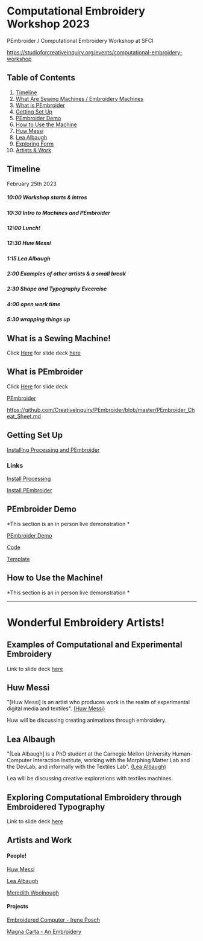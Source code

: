 # Computational Embroidery Workshop 2023
PEmbroider / Computational Embroidery Workshop at SFCI

https://studioforcreativeinquiry.org/events/computational-embroidery-workshop

## Table of Contents

1. [Timeline](#timeline)
2. [What Are Sewing Machines / Embroidery Machines](#what-is-a-sewing-machine)
3. [What is PEmbroider](#what-is-pembroider)
4. [Getting Set Up](#getting-set-up)
5. [PEmbroider Demo](#pembroider-demo)
6. [How to Use the Machine](#how-to-use-the-machine)
7. [Huw Messi](#huw-messi)
8. [Lea Albaugh](#lea-albaugh)
9. [Exploring Form](#exploring-form)
10. [Artists & Work](#artists-and-work)

## Timeline

February 25th 2023

##### *10:00* Workshop starts & Intros
##### *10:30* Intro to Machines and PEmbroider
##### *12:00* Lunch!
##### *12:30* Huw Messi
##### *1:15* Lea Albaugh
##### *2:00* Examples of other artists & a small break
##### *2:30* Shape and Typography Excercise
##### *4:00* open work time
##### *5:30* wrapping things up


## What is a Sewing Machine!
Click [Here](https://docs.google.com/presentation/d/1jdf9zSTdvqLYPZwTJ3I7atYSe1OBrjK7iJ299JE3tek/edit?usp=sharing) for slide deck
<a href="https://docs.google.com/presentation/d/1jdf9zSTdvqLYPZwTJ3I7atYSe1OBrjK7iJ299JE3tek/edit?usp=sharing" target="_blank">here</a>


## What is PEmbroider
Click [Here](https://docs.google.com/presentation/d/1ey3uHHy27McXpXtmymkSrpin89E3ns2sV4r3ue7imy4/edit?usp=sharing) for slide deck

[PEmbroider](https://github.com/CreativeInquiry/PEmbroider)


https://github.com/CreativeInquiry/PEmbroider/blob/master/PEmbroider_Cheat_Sheet.md


## Getting Set Up
[Installing Processing and PEmbroider](https://docs.google.com/presentation/d/1Rkik3dFekY7exA3-JYtDWrCEm20HoNXpOyrrppvycws/edit?usp=sharing)

### Links

[Install Processing ](https://processing.org/download)

[Install PEmbroider](https://github.com/CreativeInquiry/PEmbroider#getting-started-with-pembroider-in-processing)

## PEmbroider Demo
*This section is an in person live demonstration *
<!--  Live Demo of generative faces-->
[PEmbroider Demo](https://github.com/tatyanade/PEmbroider_Demo/blob/main/README.md)

[Code](https://github.com/tatyanade/PEmbroider_Demo/blob/main/Files/Generative_Faces/Generative_Faces.pde)

[Template](https://github.com/tatyanade/PEmbroider_Demo/blob/main/Files/PEmbroider_Template/PEmbroider_Template.pde)

## How to Use the Machine!
*This section is an in person live demonstration *

---
# Wonderful Embroidery Artists!

## Examples of Computational and Experimental Embroidery
Link to slide deck [here](https://docs.google.com/presentation/d/e/2PACX-1vRwse4TtG8VSkO8onIKhHigl0xn3PmlJVxeHjHBQ6iU5O0AwijhrTe6jEShGl6ci5QKUn556YA1CCbx/pub?start=false&loop=false&delayms=3000)

## Huw Messi
"[Huw Messi] is an artist who produces work in the realm of experimental digital media and textiles". [(Huw Messi)](https://huwmessie.com/)

Huw will be discussing creating animations through embroidery.



## Lea Albaugh
"[Lea Albaugh] is a PhD student at the Carnegie Mellon University Human-Computer Interaction Institute, working with the Morphing Matter Lab and the DevLab, and informally with the Textiles Lab". [(Lea Albaugh)](http://lea.zone/)

Lea will be discussing creative explorations with textiles machines.


## Exploring Computational Embroidery through Embroidered Typography
Link to slide deck [here](https://docs.google.com/presentation/d/e/2PACX-1vTgc-OyskjZIaIB5jNzxxukyqoVCDe2XmsWOVkLA8TZQuS8MAPX_eZnAIyRwa_gKI4ocLUE1fDItWiu/pub?start=false&loop=false&delayms=3000)


## Artists and Work
#### People!
[Huw Messi](https://huwmessie.com/)

[Lea Albaugh](http://lea.zone/)

[Meredith Woolnough](https://meredithwoolnough.com.au/)


#### Projects

[Embroidered Computer - Irene Posch](http://www.ireneposch.net/embroidering-a-computer/)

[Magna Carta - An Embroidery](https://en.wikipedia.org/wiki/Magna_Carta_(An_Embroidery))
